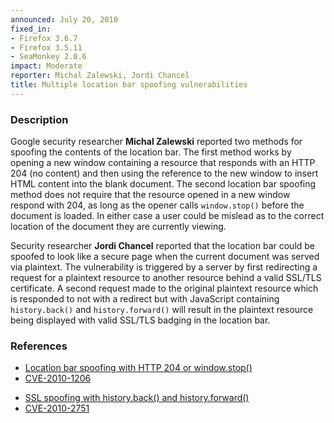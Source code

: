 ```yaml
---
announced: July 20, 2010
fixed_in:
- Firefox 3.6.7
- Firefox 3.5.11
- SeaMonkey 2.0.6
impact: Moderate
reporter: Michal Zalewski, Jordi Chancel
title: Multiple location bar spoofing vulnerabilities
---
```


<h3>Description</h3>

<p>Google security researcher <strong>Michal Zalewski</strong>
reported two methods for spoofing the contents of the location bar.
The first method works by opening a new window containing a resource
that responds with an HTTP 204 (no content) and then using the
reference to the new window to insert HTML content into the blank
document.  The second location bar spoofing method does not require that the
resource opened in a new window respond with 204, as long as the
opener calls <code>window.stop()</code> before the document is loaded.
In either case a user could be mislead as to the correct location of
the document they are currently viewing.</p>

<p>Security researcher <strong>Jordi Chancel</strong> reported that
the location bar could be spoofed to look like a secure page when the
current document was served via plaintext.  The vulnerability is
triggered by a server by first redirecting a request for a plaintext
resource to another resource behind a valid SSL/TLS certificate.  A
second request made to the original plaintext resource which is
responded to not with a redirect but with JavaScript
containing <code>history.back()</code>
and <code>history.forward()</code> will result in the plaintext
resource being displayed with valid SSL/TLS badging in the location
bar.</p>

<h3>References</h3>

<ul>
  <li><a href="https://bugzilla.mozilla.org/show_bug.cgi?id=556957">Location bar spoofing with HTTP 204 or window.stop()</a></li>
  <li><a class="ex-ref" href="http://cve.mitre.org/cgi-bin/cvename.cgi?name=CVE-2010-1206">CVE-2010-1206</a></li>
</ul>

<ul>
  <li><a href="https://bugzilla.mozilla.org/show_bug.cgi?id=536466">SSL spoofing with history.back() and history.forward()</a></li>
  <li><a class="ex-ref" href="http://cve.mitre.org/cgi-bin/cvename.cgi?name=CVE-2010-2751">CVE-2010-2751</a></li>
</ul>




